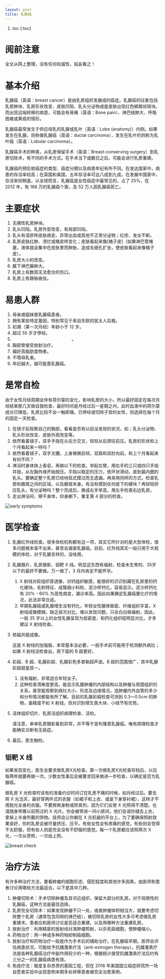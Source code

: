 ```yaml
---
layout: post
title: 乳腺癌
---
```


1. toc
{:toc}

# 阅前注意

全文从网上整理，没有任何权威性，姑妄看之！

# 基本介绍

乳腺癌（英语：breast cancer）是由乳房组织发展成的癌症。乳腺癌的征象包括乳房肿块、乳房形状改变、皮肤凹陷、乳头分泌物或是皮肤出现红色鳞屑状斑块。而出现远端转移的病患，可能会有骨痛（英语：Bone pain）、淋巴结肿大、呼吸困难或黄疸的情形。 

乳腺癌最常发生于供应母乳的乳腺或乳叶（英语：Lobe (anatomy)）内侧。如果发生在乳腺，则称做乳腺癌（英语：ductal carcinoma），发生在乳叶的则称为乳叶癌（英语：Lobular carcinoma）。

乳腺癌手术的种类，从乳房保留手术（英语：Breast-conserving surgery）到乳房切除术，有不同的手术方式。在手术当下或数日之后，可能会进行乳房重建。

乳腺癌的预后依癌症的类型、癌症分期以及病患年纪有所不同。在发达国家中，病患的存活率较高；在英国和美国，五年存活率可达八成到九成。在发展中国家中，存活率则稍差。以全球而言，乳腺癌是女性癌症中最常见的，占了 25%，在 2012 年，有 168 万的乳腺癌个案，及 52 万人因乳腺癌死亡。

# 主要症状

1. 无痛性乳房肿块。
2. 乳头凹陷。乳房外型改变，有局部凹陷。
3. 乳头有湿疹样皮肤病变、异常出血或其他不正常分泌物；红疹、发炎不断。
4. 乳房皮肤红肿、溃烂或橘皮样变化；皮肤看起来像[橘子皮]（如果淋巴管堵塞，液体就会集中在皮肤里而肿胀，造成毛细孔扩张，使皮肤看起来像橘子皮）。
5. 乳房大小的改变。
6. 腋下淋巴腺肿大。
7. 乳房上有数周无法愈合的伤口。
8. 乳房上有静脉曲张。

# 易患人群

1. 母亲或姐妹是乳腺癌患者。
2. 拥有某些特定基因，特别常见于来自东欧的犹太人后裔。
3. 初潮（第一次月经）年龄小于 12 岁。
4. 超过 55 岁才停经。
5. <span style="color:white">从未生育，或超过 35 岁才生育</span>。
6. 胸部曾接受放射治疗。
7. 偏好高脂肪食物者。
8. 不喂母乳者。
9. 年纪越大，越可能患乳腺癌。

# 是常自检

由于女性月经周期会伴有荷尔蒙的变化，影响乳房的大小，所以最好固定在每次月经结束那几天做自我检查，最好时间是月经过后一星期之内，此时血液中的荷尔蒙成分已降低，乳房比较不会一触即痛。已停经或切除子宫的女性，则选择在每个月的固定一天检查。

1. 在镜子前观察自己的胸部，看看是否有以前没发现的状况，如；乳头分泌物、乳头形状改变、皮肤外观改变等。
2. 依然看着镜子，双手手指在头后方交叉，轻轻从后颈往前压。乳房的形状和上个月看起来一样吗？
3. 依然看着镜子，双手叉腰。上身微微前倾，双肩和双肘向前。和上个月看起来有何不同？
4. 淋浴时身体抹上香皂，再做以下的检查。举起左臂，用右手的三只或四只手指并拢，从左胸外缘开始按压。手指以稳定的压力，依环状滑动，直到最内圈的乳头。要确定整个乳房已经地毯式摸过而无遗漏。再来用同样的方式，检查乳房和腋窝之间的区域，以及腋窝本身。有没有摸到任何皮下的硬块？再轻轻挤压乳头，有分泌物吗？整个完成后，换成右手举高，用左手检查右边乳房。
5. 走出淋浴间，擦干身体，仰身躺下，重复第 4 部分的检查。

![early symptoms](/assets/Zh_Breast_cancer_illustrations.GIF)

# 医学检查

1. 乳腺红外线检查。很多体检机构都有这一项，其实它所针对的是大型体检，很多问题根本查不出来，甚至会漏查乳腺癌。目前，红外线其实一般只用于大规模的体检，对于乳腺言样的，没啥用。
2. 乳腺摄片、乳房摄影、钼靶 X 线。明显这东西有福射，检查未生育的、35岁以下的最好不要做。万一做了，3 月内肯定不能怀孕。
   1. X 射线对软组织穿透像，对钙组织敏感，能很好的识识别藏在乳房里的钙化硬块。毛刺特征、成簇细小科粒、泥沙样钙化，容易显示。泥沙样钙化有 20% - 60% 为恶性病变，漏诊率高。因此如果确定乳腺癌要化疗的情况，此法非常合适。
   2. 早期乳腺癌或乳腺增生没有钙化，年轻女性腺体致密、纤维组织丰富，X 射线成像模糊，缺乏层次对比，难以发现问题，只会白白挨福射。因此，一般 35 岁以上的女性乳腺呈现为低密度，和钙化组织程明显对比，才多建议 X 射线检查。
3. 核磁共振成像。

   这是 X 射线的加强版，本常基本没必要，一般手术前可能用于检测额外病灶；如果 X 射线没检查出，用下面的 B 超更好。
4. 彩超、B 超、乳腺彩超、乳腺彩色多普勒超声波。B 超的范围很广，其中乳腺彩超就是其一。
   1. 没有福射，非常适合年轻女子。
   2. 这种检查清晰度更高，能显示乳腺肿瘤的内部结构以及肿瘤与周围组织的关系，甚至能观察到病灶大小、形态及边缘情况，连肿瘤内外血管的多少和分布情况都能有所了解。目前的乳腺彩超检查可测到 0.3～0.5cm 的肿物，虽精度不如 X 射线，但对识别增生类大块、小结节有优势。
5. 活体组织切片、乳房活组织病理检查、活检。

   请注意，单单乳房摄影看到异常，并不等于宣判罹患乳腺癌。唯有病理检查才能确实诊断有无癌症。
6. 最后，医生触检。

## 钼靶 X 线

如果发现变化，医生会要求做乳房X光检查。第一次做乳房X光检查存档后，以后每两年就要再做一次。少数女性事后会被要求回来做进—步检查，以确定是否为乳腺癌。

做乳房 X 光检查时该有的准备约诊时间订在乳房不痛的时候，如月经过后。要去照 X 光当天，最好穿两件式的衣服（如裙子和上衣、或是下身穿衬裙），这样才不用脱光全身的衣服。不要擦爽身粉或除臭剂，因为它们会使 X 光照得不清楚。也请随身带著以前照过的 X 光片。你会被带进一间小房间，他们会请你褪去上衣，拿掉上半身所戴的饰物。技师会让你躺在 X 光机器的平台上，为了要确保照射效果良好，你的乳房会被尽量挤压、压平。有些女性会有疼痛的感觉，有些则会觉得不太舒服，但有些人则是完全没有不舒服的感觉。每一个乳房都应该照两次 X 光，一次从旁照，一次由上照。 

![breast check](/assets/breast_check.png)

# 治疗方法

有许多种治疗方法，要看肿瘤的细胞形态、侵犯程度和其他许多因素，由医师和患者讨论用哪些方法最适合。以下是其中几种。

1. 肿瘤切除术：手术切除肿瘤及其邻近组织，保留大部分的乳房。对于局限性的乳腺癌，这种方法是最佳选择。
2. 乳房完全切除术：如果发现肿瘤不只一处，或者肿瘤体积相当大，就要考虑切除整个乳房（通常包含同侧的淋巴结），被切除乳房的女性大多可考虑做乳房重建术。患者应和医师讨论是否适合重建，以及用哪种方法重建乳房。
3. 放射治疗：利用精密的放射线对准肿瘤照射，以杀死癌细胞，使肿瘤缩小。
6. 药物治疗：用一种或多种药物抑制癌细胞。
7. 放射治疗和药物治疗一般是作为手术后的辅助治疗。在乳腺癌早期，医师会评估病患状况，可能给予抗雌激素疗法（anti-estrogen therapy）。抗雌激素疗法是各种乳腺癌治疗中副作用较少的一种，根据统计接受抗雌激素疗法后约有三分之一的乳腺癌病患有效。
8. 免疫疗法：极度复杂昂贵的基因工程，但在 2018 年美国国立癌症研究所一场自愿者实验中出现首例末期多处转移患者被完全治愈案例。
